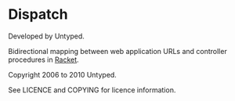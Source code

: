 Dispatch
========

Developed by Untyped.

Bidirectional mapping between web application URLs and controller procedures in [Racket][1].

Copyright 2006 to 2010 Untyped.

See LICENCE and COPYING for licence information.

[1]: http://www.racket-lang.org
